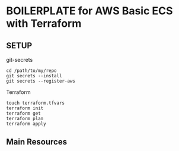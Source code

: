 # BOILERPLATE for AWS Basic ECS with Terraform

## SETUP

git-secrets
```shell
cd /path/to/my/repo
git secrets --install
git secrets --register-aws
```

Terraform
```shell
touch terraform.tfvars
terraform init
terraform get
terraform plan
terraform apply
```

## Main Resources